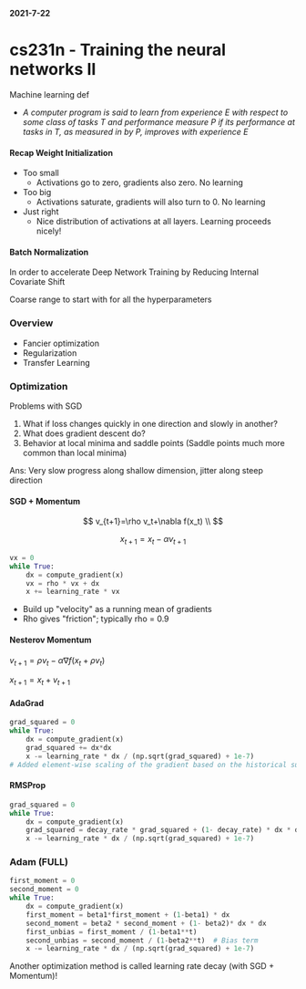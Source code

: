 **2021-7-22**

# cs231n - Training the neural networks II

Machine learning def

- *A computer program is said to learn from experience E with respect to some class of tasks T and performance measure P if its performance at tasks in T, as measured in by P, improves with experience E*

#### Recap Weight Initialization

- Too small
  - Activations go to zero, gradients also zero. No learning
- Too big
  - Activations saturate, gradients will also turn to 0. No learning
- Just right
  - Nice distribution of activations at all layers. Learning proceeds nicely!

#### Batch Normalization

In order to accelerate Deep Network Training by Reducing Internal Covariate Shift

Coarse range to start with for all the hyperparameters

### Overview

- Fancier optimization
- Regularization
- Transfer Learning

### Optimization

Problems with SGD

1. What if loss changes quickly in one direction and slowly in another?
2. What does gradient descent do?
3. Behavior at local minima and saddle points (Saddle points much more common than local minima)

Ans: Very slow progress along shallow dimension, jitter along steep direction

#### SGD + Momentum

$$
v_{t+1}=\rho v_t+\nabla f(x_t)   \\
$$

$$
x_{t+1}=x_t-\alpha v_{t+1}
$$

```python
vx = 0
while True:
    dx = compute_gradient(x)
    vx = rho * vx + dx
    x += learning_rate * vx
```

- Build up "velocity" as a running mean of gradients
- Rho gives "friction"; typically rho = 0.9

#### Nesterov Momentum

$v_{t+1}=\rho v_t-\alpha\nabla f(x_t+\rho v_t)$

$x_{t+1}=x_t+v_{t+1}$

#### AdaGrad

```python
grad_squared = 0
while True:
    dx = compute_gradient(x)
    grad_squared += dx*dx
    x -= learning_rate * dx / (np.sqrt(grad_squared) + 1e-7)
# Added element-wise scaling of the gradient based on the historical sum of squares in each dimension
```

#### RMSProp

```python
grad_squared = 0
while True:
    dx = compute_gradient(x)
    grad_squared = decay_rate * grad_squared + (1- decay_rate) * dx * dx
    x -= learning_rate * dx / (np.sqrt(grad_squared) + 1e-7)

```

### Adam (FULL)

```python
first_moment = 0
second_moment = 0
while True:
    dx = compute_gradient(x)
    first_moment = beta1*first_moment + (1-beta1) * dx
    second_moment = beta2 * second_moment + (1- beta2)* dx * dx
    first_unbias = first_moment / (1-beta1**t)
    second_unbias = second_moment / (1-beta2**t)  # Bias term
    x -= learning_rate * dx / (np.sqrt(grad_squared) + 1e-7)

```

Another optimization method is called learning rate decay (with SGD + Momentum)!
